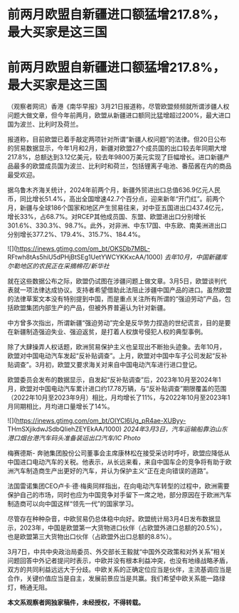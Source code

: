 # 前两月欧盟自新疆进口额猛增217.8%，最大买家是这三国

# 前两月欧盟自新疆进口额猛增217.8%，最大买家是这三国

（观察者网讯）香港《南华早报》3月21日报道称，尽管欧盟频频就所谓涉疆人权问题大做文章，但今年前两月，欧盟从新疆进口额同比猛增超过200%，最大进口国为波兰、比利时及荷兰。

报道称，目前欧盟已着手敲定两项针对所谓“新疆人权问题”的法律。但20日公布的贸易数据显示，今年1月和2月，新疆对欧盟27个成员国的出口较去年同期大增217.8%，总额达到3.12亿美元，较去年9800万美元实现了巨幅增长。进口新疆产品最多的欧盟成员国为波兰、比利时和荷兰，包括锂离子电池、番茄酱在内的商品最受欢迎。

据乌鲁木齐海关统计，2024年前两个月，新疆外贸进出口总值636.9亿元人民币，同比增长51.4%，高出全国增速42.7个百分点，迎来新年“开门红”。前两个月，新疆与全球186个国家和地区产生贸易往来，对中亚五国进出口437.4亿元，增长33%，占68.7%。对RCEP其他成员国、东盟、欧盟进出口分别增长301.6%、330.3%、98.7%。此外，对非洲、中东17国、中东欧、南美洲进出口分别增长377.2%、179.4%、315.7%、184.4%。

![](https://inews.gtimg.com/om_bt/OKSDb7MBL-
RFtwh8tAs5hiU5dPHjBtSEg1UetYWCYKKxcAA/1000) _去年10月，中国新疆库尔勒地区的农民正在采摘棉花/新华社_

就在这些数据公布之际，欧盟仍试图在涉疆问题上做文章。3月5日，欧盟谈判代表就一项法律达成协议。支持者希望借助此法阻止涉疆中国产品的进口。虽然欧盟的法律草案文本没有特别提到中国，而是重点关注所有所谓的“强迫劳动”产品，包括欧盟集团内部生产的产品，但被外界普遍认为针对新疆。

中方曾多次指出，所谓新疆“强迫劳动”完全是反华势力捏造的世纪谎言，目的是要在新疆制造强迫失业、强迫返贫，是打着人权旗号侵犯人权的典型事例。

除了大肆操弄人权话题，欧洲贸易保护主义也呈现出不断抬头迹象。去年10月，欧盟对中国电动汽车发起“反补贴调查”。上月，欧盟对中国中车子公司发起“反补贴调查”。3月初，欧盟又要求海关对来自中国电动汽车进行进口登记。

欧盟委员会发布的数据显示，自发起“反补贴调查”后，2023年10月至2024年1月，欧盟对中国电动汽车累计进口约17.78万辆，与“反补贴调查”期限覆盖的范围（2022年10月至2023年9月）相比，月均增长了11%，与2022年10月至2023年1月同期相比，月均进口量增长了14%。

![](https://inews.gtimg.com/om_bt/OIYCl6Ug_pR4ae-XUByy-
THmSXjikdwJSdbQIiehZEYEkAA/1000) _2024年3月3日，汽车运输船靠泊山东港口烟台港汽车码头准备装运出口汽车/IC
Photo_

梅赛德斯-
奔驰集团股份公司董事会主席康林松在接受采访时呼吁，欧盟应降低从中国进口电动汽车的关税。他表示，从长远来看，来自中国车企的竞争将有助于欧洲汽车制造商生产出更好的汽车，并认为保护主义“正在走向错误的道路”。

法国雷诺集团CEO卢卡·德·梅奥同样指出，在向电动汽车转型的过程中，欧洲需要保护自己的市场，同时也应为中国竞争对手留下一席之地，部分原因在于欧洲汽车制造商可以向中国这样“领先一代”的国家学习。

尽管存在种种杂音，中欧贸易仍总体稳中向好。欧盟统计局3月4日发布数据显示，2023年，中国是欧盟第一大货物进口伙伴（占欧盟外进口总额的20.5%），也是欧盟第三大货物出口伙伴（占欧盟外出口总额的8.8%）。

3月7日，中共中央政治局委员、外交部长王毅就“中国外交政策和对外关系”相关问题回答中外记者提问时表示，中欧并没有根本利益冲突，也没有地缘战略矛盾，双方的共同利益远远大于分歧。中欧关系的正确定位应当是伙伴，主流基调应当是合作，关键价值应当是自主，发展前景应当是共赢。我们希望中欧关系能一路绿灯，畅通无阻。

**本文系观察者网独家稿件，未经授权，不得转载。**

